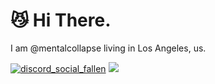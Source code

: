 # 😼 Hi There.
I am @mentalcollapse living in Los Angeles, us.  

[![discord_social_fallen](https://img.shields.io/badge/Discord-Fallen-5765f0)](https://discord.com/users/683388041124905071) ![](https://komarev.com/ghpvc/?username=kedisty)

